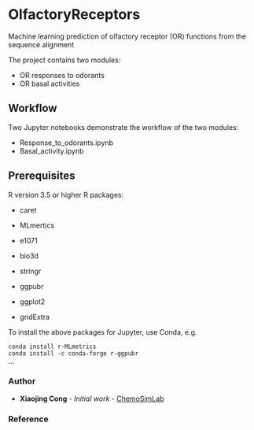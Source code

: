 # OlfactoryReceptors
Machine learning prediction of olfactory receptor (OR) functions from the sequence alignment

The project contains two modules:
- OR responses to odorants
- OR basal activities

## Workflow
Two Jupyter notebooks demonstrate the workflow of the two modules:
- Response_to_odorants.ipynb
- Basal_activity.ipynb

## Prerequisites
R version 3.5 or higher
R packages: 
- caret
- MLmertics
- e1071
- bio3d
- stringr
- ggpubr

- ggplot2
- gridExtra

To install the above packages for Jupyter, use Conda, e.g. 

`conda install r-MLmetrics`  
`conda install -c conda-forge r-ggpubr`  
...


### Author
* **Xiaojing Cong** - *Initial work* - [ChemoSimLab](http://chemosim.unice.fr/)

### Reference

